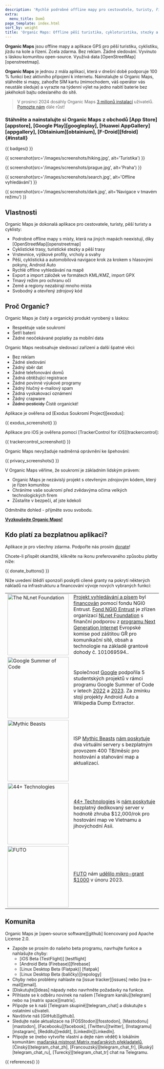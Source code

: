 ```yaml
---
description: 'Rychlé podrobné offline mapy pro cestovatele, turisty, řidiče, výletníky a cyklisty vytvořené zakladateli aplikace MapsWithMe (Maps.Me).'
extra:
  menu_title: Domů
page_template: index.html
sort_by: weight
title: 'Organic Maps: Offline pěší turistika, cykloturistika, stezky a navigace'
---
```


**Organic Maps** jsou offline mapy a aplikace GPS pro pěší turistiku, cyklistiku, jízdu na kole a řízení. Zcela zdarma. Bez reklam. Žádné sledování. Vyvinuto s láskou komunitou open-source. Využívá data [OpenStreetMap][openstreetmap].

**Organic Maps** je jednou z mála aplikací, která v dnešní době podporuje 100 % funkcí bez aktivního připojení k internetu. Nainstalujte si Organic Maps, stáhněte si mapy, zahoďte SIM kartu (mimochodem, váš operátor vás neustále sleduje) a vyrazte na týdenní výlet na jedno nabití baterie bez jakéhokoli bajtu odeslaného do sítě.

> V prosinci 2024 dosáhly Organic Maps [3 milionů instalací](@/news/2024-12-20/411/index.md) uživatelů. [Pomozte nám](@/donate/index.md) dále růst!

### Stáhněte a nainstalujte si Organic Maps z obchodů [App Store][appstore], [Google Play][googleplay], [Huawei AppGallery][appgallery], [Obtainium][obtainium], [F-Droid][fdroid] {#install}

{{ badges() }}

{{ screenshot(src='/images/screenshots/hiking.jpg', alt='Turistika') }}

{{ screenshot(src='/images/screenshots/prague.jpg', alt='Praha') }}

{{ screenshot(src='/images/screenshots/search.jpg', alt='Offline
vyhledávání') }}

{{ screenshot(src='/images/screenshots/dark.jpg', alt='Navigace v tmavém
režimu') }}

## Vlastnosti

Organic Maps je dokonalá aplikace pro cestovatele, turisty, pěší turisty a
cyklisty:

- Podrobné offline mapy s místy, která na jiných mapách neexistují, díky
  [OpenStreetMap][openstreetmap]
- Cyklistické trasy, turistické stezky a pěší trasy
- Vrstevnice, výškové profily, vrcholy a svahy
- Pěší, cyklistická a automobilová navigace krok za krokem s hlasovými
  pokyny, Android Auto
- Rychlé offline vyhledávání na mapě
- Export a import záložek ve formátech KML/KMZ, import GPX
- Tmavý režim pro ochranu očí
- Země a regiony nezabírají mnoho místa
- Svobodný a otevřený zdrojový kód

## Proč Organic?

Organic Maps je čistý a organický produkt vyrobený s láskou:

- Respektuje vaše soukromí
- Šetří baterii
- Žádné neočekávané poplatky za mobilní data

Organic Maps neobsahuje sledovací zařízení a další špatné věci:

- Bez reklam
- Žádné sledování
- Žádný sběr dat
- Žádné telefonování domů
- Žádná obtěžující registrace
- Žádné povinné výukové programy
- Žádný hlučný e-mailový spam
- Žádná vyskakovací oznámení
- Žádný crapware
- ~~Žádné pesticidy~~ Čistě organické!

Aplikace je ověřena od [Exodus Soukromí Project][exodus]:

{{ exodus_screenshot() }}

Aplikace pro iOS je ověřena pomocí [TrackerControl for iOS][trackercontrol]:

{{ trackercontrol_screenshot() }}

Organic Maps nevyžaduje nadměrná oprávnění ke špehování:

{{ privacy_screenshots() }}

V Organic Maps věříme, že soukromí je základním lidským právem:

- Organic Maps je nezávislý projekt s otevřeným zdrojovým kódem, který je
  řízen komunitou
- Chráníme vaše soukromí před zvědavýma očima velkých technologických firem
- Zůstaňte v bezpečí, ať jste kdekoli

Odmítněte dohled - přijměte svou svobodu.

**[Vyzkoušejte Organic Maps!](#install)**

## Kdo platí za bezplatnou aplikaci?

Aplikace je pro všechny zdarma. Podpořte nás prosím
[donate](@/donate/index.cs.md)!

Chcete-li přispět okamžitě, klikněte na ikonu preferovaného způsobu platby
níže:

{{ donate_buttons() }}

Níže uvedení štědří sponzoři poskytli cílené granty na pokrytí některých
nákladů na infrastrukturu a financování vývoje nových vybraných funkcí:

<table style="border-spacing: 20px">
  <tr>
    <td>
      <a href="https://nlnet.nl/"><img src="{{ base_url() }}/sponsors/nlnet.svg" alt="The NLnet Foundation" width="200px"></a>
    </td>
    <td>
      <a href="https://github.com/organicmaps/organicmaps/milestone/7">Projekt vyhledávání a písem</a> byl <a href="https://nlnet.nl/project/OrganicMaps/">financován</a> pomocí fondu NGI0 Entrust. <a href="https://nlnet.nl/entrust/">Fond NGI0 Entrust</a> je zřízen organizací <a href="https://nlnet.nl/">NLnet Foundation</a> s finanční podporou z <a href="https://www.ngi.eu/">programu Next Generation Internet</a> Evropské komise pod záštitou GŘ pro komunikační sítě, obsah a technologie na základě grantové dohody č. 101069594..
    </td>
  </tr>
  <tr>
    <td>
      <a href="https://summerofcode.withgoogle.com/"><img src="{{ base_url() }}/sponsors/gsoc.svg" alt="Google Summer of Code" width="200px"></a>
    </td>
    <td>
      Společnost <a href="https://summerofcode.withgoogle.com/">Google</a> podpořila 5 studentských projektů v rámci programu Google Summer of Code v letech <a href="https://summerofcode.withgoogle.com/programs/2022/organizations/organic-maps">2022</a> a <a href="https://summerofcode.withgoogle.com/programs/2023/organizations/organic-maps">2023</a>. Za zmínku stojí projekty Android Auto a Wikipedia Dump Extractor.
    </td>
  </tr>
  <tr>
    <td>
      <a href="https://www.mythic-beasts.com/"><img src="{{ base_url() }}/sponsors/mythic-beasts.png" alt="Mythic Beasts" width="200px"></a>
    </td>
    <td>
      ISP <a href="https://www.mythic-beasts.com/">Mythic Beasts</a> <a href="https://www.mythic-beasts.com/blog/2021/10/06/improving-the-world-bit-by-expensive-bit/">nám poskytuje</a> dva virtuální servery s bezplatným provozem 400 TB/měsíc pro hostování a stahování map a aktualizací.
    </td>
  </tr>
  <tr>
    <td>
      <a href="https://44plus.vn"><img src="{{ base_url() }}/sponsors/44plus.svg" alt="44+ Technologies" width="200px"></a>
    </td>
    <td>
      <a href="https://44plus.vn">44+ Technologies</a> is <a href="https://44plus.vn/organicmaps">nám poskytuje</a> bezplatný dedikovaný server v hodnotě zhruba $12,000/rok pro hostování map ve Vietnamu a jihovýchodní Asii.
    </td>
  </tr>
  <tr>
    <td>
      <a href="https://futo.org"><img src="{{ base_url() }}/sponsors/futo.svg" alt="FUTO" width="200px"></a>
    </td>
    <td>
      <a href="https://futo.org">FUTO</a> nám <a href="https://www.youtube.com/watch?v=fJJclgBHrEw">udělilo mikro-grant $1000</a> v únoru 2023.
    </td>
  </tr>
</table>

## Komunita

Organic Maps je [open-source software][github] licencovaný pod Apache
License 2.0.

- Zapojte se prosím do našeho beta programu, navrhujte funkce a nahlašujte
  chyby:
  * [iOS Beta (TestFlight)] [testflight]
  * [Android Beta (Firebase)][firebase]
  * [Linux Desktop Beta (Flatpak)] [flatpak]
  * [Linux Desktop Beta (balíčky)][repology]
- Chyby nebo problémy nahlaste na [issue tracker][issues] nebo [na
  e-mail][email].
- [Diskutujte][ideas] nápady nebo navrhněte požadavky na funkce.
- Přihlaste se k odběru novinek na našem [Telegram kanálu][telegram] nebo na
  [matrix space][matrix].
- Připojte se k naší [Telegram skupině][telegram_chat] a diskutujte s
  ostatními uživateli.
- Navštivte náš [GitHub][github].
- Sledujte naše aktualizace na [FOSStodon][fosstodon],
  [Mastodonu][mastodon], [Facebooku][facebook], [Twitteru][twitter],
  [Instagramu][instagram], [Redditu][reddit], [LinkedIn][LinkedIn].
- Připojte se (nebo vytvořte vlastní a dejte nám vědět) k lokálním
  komunitám: [maďarská místnost Matrix maďarských
  překladatelů](https://matrix.to/#/#organicmapstranslate_hu:matrix.org),
  [Čínský][telegram_chat_zh], [Francouzský][telegram_chat_fr],
  [Ruský][telegram_chat_ru], [Turecký][telegram_chat_tr] chat na Telegramu.

[fork]: https://en.wikipedia.org/wiki/Fork_(software_development)

{{ references() }}
